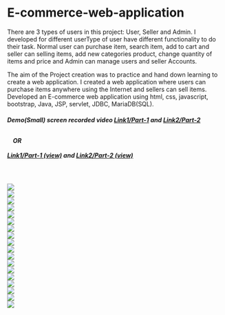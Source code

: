 # E-commerce-web-application

There are 3 types of users in this project: User, Seller and Admin. I developed for different userType of user have different functionality to do their task. Normal user can purchase item, search item, add to cart and seller can selling items, add new categories product, change quantity of items and price and Admin can manage users and seller Accounts.

The aim of the Project creation was to practice and hand down learning to create a web application. I created a web application where users can purchase items anywhere using the Internet and sellers can sell items. Developed an E-commerce web application using html, css, javascript, bootstrap, Java, JSP, servlet, JDBC, MariaDB(SQL). 


<h5>Demo(Small) screen recorded video <a href="https://github.com/Alpeshpatel03434/E-commerce-web-application/blob/master/project-demo/part-1.mp4">Link1/Part-1</a>&nbsp;and <a href="https://github.com/Alpeshpatel03434/E-commerce-web-application/blob/master/project-demo/part-2.mp4">Link2/Part-2</a></br></br>

&nbsp;&nbsp;&nbsp;&nbsp;OR</br></br>
<a href="https://drive.google.com/file/d/1MVKpMtD-bT0FZp-8bDJ2lYB7Vw50LqWs/view?usp=sharing">Link1/Part-1 (view)</a>&nbsp;and <a href="https://drive.google.com/file/d/1FrdU-xCMPNdSAHY4DrTjVBPnHN5gfQn9/view?usp=sharing">Link2/Part-2 (view)</a><h5>
</br>
</br>
<img src="project-demo/1.png"></img>
</br>
<img src="project-demo/2.png"></img>
</br>
<img src="project-demo/3.png"></img>
</br>
<img src="project-demo/4.png"></img>
</br>
<img src="project-demo/5.png"></img>
</br>
<img src="project-demo/6.png"></img>
</br>
<img src="project-demo/7.png"></img>
</br>
<img src="project-demo/8.png"></img>
</br>
<img src="project-demo/9.png"></img>
</br>
<img src="project-demo/10.png"></img>
</br>
<img src="project-demo/11.png"></img>
</br>
<img src="project-demo/12.png"></img>
</br>
<img src="project-demo/13.png"></img>
</br>
<img src="project-demo/14.png"></img>
</br>
<img src="project-demo/15.png"></img>
</br>
<img src="project-demo/16.png"></img>
</br>
<img src="project-demo/17.png"></img>
</br>
<img src="project-demo/18.png"></img>
</br>
